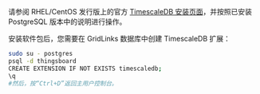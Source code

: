 请参阅 RHEL/CentOS 发行版上的官方 [TimescaleDB 安装页面](https://docs.timescale.com/self-hosted/latest/install/installation-linux/)，并按照已安装 PostgreSQL 版本中的说明进行操作。

安装软件包后，您需要在 GridLinks 数据库中创建 TimescaleDB 扩展：
```bash
sudo su - postgres
psql -d thingsboard
CREATE EXTENSION IF NOT EXISTS timescaledb;
\q
#然后，按“Ctrl+D”返回主用户控制台。
```